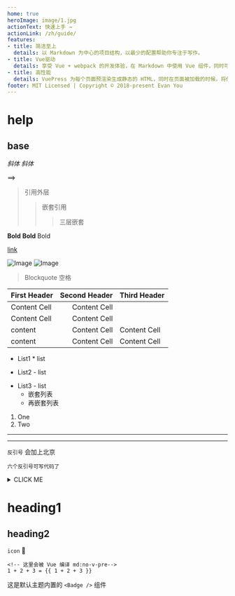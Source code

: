 ```yaml
---
home: true
heroImage: image/1.jpg
actionText: 快速上手 →
actionLink: /zh/guide/
features:
- title: 简洁至上
  details: 以 Markdown 为中心的项目结构，以最少的配置帮助你专注于写作。
- title: Vue驱动
  details: 享受 Vue + webpack 的开发体验，在 Markdown 中使用 Vue 组件，同时可以使用 Vue 来开发自定义主题。
- title: 高性能
  details: VuePress 为每个页面预渲染生成静态的 HTML，同时在页面被加载的时候，将作为 SPA 运行。
footer: MIT Licensed | Copyright © 2018-present Evan You
---
```

<!-- [[toc]] -->
# help
## base
*斜体* _斜体_

==>

> 引用外层
>> 嵌套引用
>>> 三层嵌套


**Bold** __Bold__ Bold

[link](https://github.com)

![Image](https://echarts.apache.org/zh/images/logo.png?_v_=20200710_1)
![Image](image/1.jpg)

>Blockquote  空格

| First Header  | Second Header | Third Header |
| :------------- | -------------: | ------------ |
| Content Cell  | Content Cell  |              |
| Content Cell  | Content Cell  |              |
| content       | Content Cell  | Content Cell |
| content       | Content Cell  | Content Cell |

* List1 * list
+ List2 - list
- List3 - list
    + 嵌套列表
    - 再嵌套列表

1. One
2. Two

---
***

`反引号` 会加上北京



```
六个反引号可写代码了
```
<details><summary>CLICK ME</summary>

<p>

#### We can hide anything, even code!

```javascript
   puts "Hello World"
```

</p>

</details>

# heading1
## heading2
`icon`
:cowboy_hat_face:

```md:no-v-pre
<!-- 这里会被 Vue 编译 md:no-v-pre-->
1 + 2 + 3 = {{ 1 + 2 + 3 }}
```

这是默认主题内置的 `<Badge />` 组件 <Badge text="演示" />